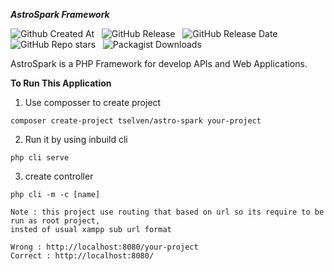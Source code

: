 ***AstroSpark Framework***  

![Github Created At](https://img.shields.io/github/created-at/Syntax-Squad/AstroSpark) &nbsp;
![GitHub Release](https://img.shields.io/github/v/release/Syntax-Squad/AstroSpark) &nbsp;
![GitHub Release Date](https://img.shields.io/github/release-date/Syntax-Squad/AstroSpark)
&nbsp;
![GitHub Repo stars](https://img.shields.io/github/stars/Syntax-Squad/AstroSpark)
&nbsp;
![Packagist Downloads](https://img.shields.io/packagist/dt/syntax-squad/astro-spark)


AstroSpark is a PHP Framework for develop APIs and Web Applications.

**To Run This Application**
1. Use composser to create project
```
composer create-project tselven/astro-spark your-project
```
2. Run it by using inbuild cli
```
php cli serve
```
3. create controller
```
php cli -m -c [name]
```

```
Note : this project use routing that based on url so its require to be run as root project,
insted of usual xampp sub url format  

Wrong : http://localhost:8080/your-project 
Correct : http://localhost:8080/
```

